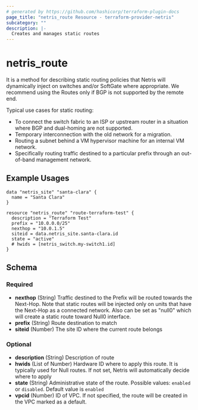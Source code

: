 ```yaml
---
# generated by https://github.com/hashicorp/terraform-plugin-docs
page_title: "netris_route Resource - terraform-provider-netris"
subcategory: ""
description: |-
  Creates and manages static routes
---
```


# netris_route

It is a method for describing static routing policies that Netris will dynamically inject on switches and/or SoftGate where appropriate. We recommend using the Routes only if BGP is not supported by the remote end.

Typical use cases for static routing:
* To connect the switch fabric to an ISP or upstream router in a situation where BGP and dual-homing are not supported.
* Temporary interconnection with the old network for a migration.
* Routing a subnet behind a VM hypervisor machine for an internal VM network.
* Specifically routing traffic destined to a particular prefix through an out-of-band management network.

## Example Usages

```hcl
data "netris_site" "santa-clara" {
  name = "Santa Clara"
}

resource "netris_route" "route-terraform-test" {
  description = "Terraform Test"
  prefix = "10.0.0.0/25"
  nexthop = "10.0.1.5"
  siteid = data.netris_site.santa-clara.id
  state = "active"
  # hwids = [netris_switch.my-switch1.id]
}
```


<!-- schema generated by tfplugindocs -->
## Schema

### Required

- **nexthop** (String) Traffic destined to the Prefix will be routed towards the Next-Hop. Note that static routes will be injected only on units that have the Next-Hop as a connected network. Also can be set as "null0" which will create a static route toward Null0 interface.
- **prefix** (String) Route destination to match
- **siteid** (Number) The site ID where the current route belongs

### Optional

- **description** (String) Description of route
- **hwids** (List of Number) Hardware ID where to apply this route. It is typically used for Null routes. If not set, Netris will automatically decide where to apply
- **state** (String) Administrative state of the route. Possible values: `enabled` or `disabled`. Default value is `enabled`
- **vpcid** (Number) ID of VPC. If not specified, the route will be created in the VPC marked as a default.
